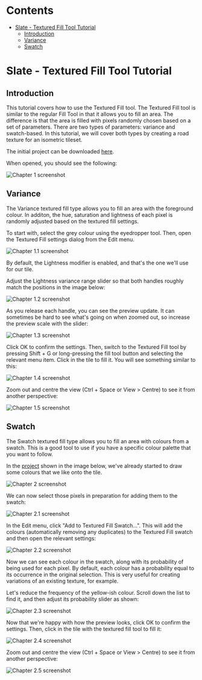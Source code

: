 <!-- START doctoc generated TOC please keep comment here to allow auto update -->
<!-- DON'T EDIT THIS SECTION, INSTEAD RE-RUN doctoc TO UPDATE -->
# Contents

- [Slate - Textured Fill Tool Tutorial](#slate---textured-fill-tool-tutorial)
  - [Introduction](#introduction)
  - [Variance](#variance)
  - [Swatch](#swatch)

<!-- END doctoc generated TOC please keep comment here to allow auto update -->

# Slate - Textured Fill Tool Tutorial

## Introduction

This tutorial covers how to use the Textured Fill tool. The Textured Fill tool is similar to the regular Fill Tool in that it allows you to fill an area. The difference is that the area is filled with pixels randomly chosen based on a set of parameters. There are two types of parameters: variance and swatch-based. In this tutorial, we will cover both types by creating a road texture for an isometric tileset.

The initial project can be downloaded [here](https://github.com/mitchcurtis/slate/blob/release/tests/manual/screenshots/resources/textured-fill-tool-tutorial-1.slp).

When opened, you should see the following:

![Chapter 1 screenshot](https://github.com/mitchcurtis/slate/blob/release/doc/images/slate-textured-fill-tool-tutorial-1.png)

## Variance

The Variance textured fill type allows you to fill an area with the foreground colour. In additon, the hue, saturation and lightness of each pixel is randomly adjusted based on the textured fill settings.

To start with, select the grey colour using the eyedropper tool. Then, open the Textured Fill settings dialog from the Edit menu.

![Chapter 1.1 screenshot](https://github.com/mitchcurtis/slate/blob/release/doc/images/slate-textured-fill-tool-tutorial-1.1.png)

By default, the Lightness modifier is enabled, and that's the one we'll use for our tile.

Adjust the Lightness variance range slider so that both handles roughly match the positions in the image below:

![Chapter 1.2 screenshot](https://github.com/mitchcurtis/slate/blob/release/doc/images/slate-textured-fill-tool-tutorial-1.2.png)

As you release each handle, you can see the preview update. It can sometimes be hard to see what's going on when zoomed out, so increase the preview scale with the slider:

![Chapter 1.3 screenshot](https://github.com/mitchcurtis/slate/blob/release/doc/images/slate-textured-fill-tool-tutorial-1.3.png)

Click OK to confirm the settings. Then, switch to the Textured Fill tool by pressing Shift + G or long-pressing the fill tool button and selecting the relevant menu item. Click in the tile to fill it. You will see something similar to this:

![Chapter 1.4 screenshot](https://github.com/mitchcurtis/slate/blob/release/doc/images/slate-textured-fill-tool-tutorial-1.4.png)

Zoom out and centre the view (Ctrl + Space or View > Centre) to see it from another perspective:

![Chapter 1.5 screenshot](https://github.com/mitchcurtis/slate/blob/release/doc/images/slate-textured-fill-tool-tutorial-1.5.png)

## Swatch

The Swatch textured fill type allows you to fill an area with colours from a swatch. This is a good tool to use if you have a specific colour palette that you want to follow.

In the [project](https://github.com/mitchcurtis/slate/blob/release/tests/manual/screenshots/resources/slate-textured-fill-tool-tutorial-2.slp) shown in the image below, we've already started to draw some colours that we like onto the tile.

![Chapter 2 screenshot](https://github.com/mitchcurtis/slate/blob/release/doc/images/slate-textured-fill-tool-tutorial-2.png)

We can now select those pixels in preparation for adding them to the swatch:

![Chapter 2.1 screenshot](https://github.com/mitchcurtis/slate/blob/release/doc/images/slate-textured-fill-tool-tutorial-2.1.png)

In the Edit menu, click "Add to Textured Fill Swatch...". This will add the colours (automatically removing any duplicates) to the Textured Fill swatch and then open the relevant settings:

![Chapter 2.2 screenshot](https://github.com/mitchcurtis/slate/blob/release/doc/images/slate-textured-fill-tool-tutorial-2.2.png)

Now we can see each colour in the swatch, along with its probability of being used for each pixel. By default, each colour has a probability equal to its occurrence in the original selection. This is very useful for creating variations of an existing texture, for example.

Let's reduce the frequency of the yellow-ish colour. Scroll down the list to find it, and then adjust its probability slider as shown:

![Chapter 2.3 screenshot](https://github.com/mitchcurtis/slate/blob/release/doc/images/slate-textured-fill-tool-tutorial-2.3.png)

Now that we're happy with how the preview looks, click OK to confirm the settings. Then, click in the tile with the textured fill tool to fill it:

![Chapter 2.4 screenshot](https://github.com/mitchcurtis/slate/blob/release/doc/images/slate-textured-fill-tool-tutorial-2.4.png)

Zoom out and centre the view (Ctrl + Space or View > Centre) to see it from another perspective:

![Chapter 2.5 screenshot](https://github.com/mitchcurtis/slate/blob/release/doc/images/slate-textured-fill-tool-tutorial-2.5.png)
